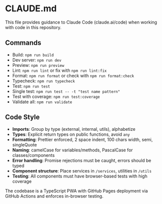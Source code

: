 # CLAUDE.md

This file provides guidance to Claude Code (claude.ai/code) when working with code in this repository.

## Commands
- Build: `npm run build`
- Dev server: `npm run dev`
- Preview: `npm run preview`
- Lint: `npm run lint` or fix with `npm run lint:fix`
- Format: `npm run format` or check with `npm run format:check`
- Typecheck: `npm run typecheck`
- Test: `npm run test`
- Single test: `npm run test -- -t "test name pattern"`
- Test with coverage: `npm run test:coverage`
- Validate all: `npm run validate`

## Code Style
- **Imports**: Group by type (external, internal, utils), alphabetize
- **Types**: Explicit return types on public functions, avoid `any`
- **Formatting**: Prettier enforced, 2 space indent, 100 chars width, semi, singleQuote
- **Naming**: camelCase for variables/methods, PascalCase for classes/components
- **Error handling**: Promise rejections must be caught, errors should be typed
- **Component structure**: Place services in `/services`, utilities in `/utils`
- **Testing**: All components must have browser-based tests with high coverage

The codebase is a TypeScript PWA with GitHub Pages deployment via GitHub Actions and enforces in-browser testing.